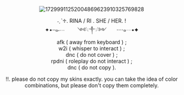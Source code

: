 <div align="center">

![17299911252004869623910325769828](https://github.com/user-attachments/assets/e48908e9-71f4-4f79-a463-a7c12f4e97bb)

˗ˏˋ♱. RINA / RI . SHE / HER. !<br/>
✦•┈๑⋅⋯ ㅤㅤ ༺𓆩༒︎𓆪༻ㅤㅤ⋯⋅๑┈•✦  
afk ( away from keyboard ) ;<br/>
w2i ( whisper to interact ) ;<br/>
dnc ( do not cover ) ;<br/>
rpdni ( roleplay do not interact ) ;<br/>
dnc ( do not copy ).<br/>

!!. please do not copy my skins exactly. you can take the idea of color combinations, but please don't copy them completely.
